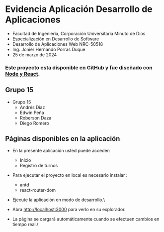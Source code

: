 # Evidencia Aplicación Desarrollo de Aplicaciones

- Facultad de Ingeniería, Corporación Universitaria Minuto de Dios
- Especialización en Desarrollo de Software
- Desarrollo de Aplicaciones Web NRC-50518
- Ing. Jonier Hernando Porras Duque
- 25 de marzo de 2024

### Este proyecto esta disponible en GitHub y fue diseñado con [Node y React](https://github.com/EdwinY3s1d/registro-actividades).

## Grupo 15

+ Grupo 15
  + Andrés Díaz
  + Edwin Peña
  + Roberson Daza
  + Diego Romero

## Páginas disponibles en la aplicación

- En la presente aplicación usted puede acceder:
  +  Inicio
  +  Registro de turnos 

- Para ejecutar el proyecto en local es necesario instalar :
  +  antd
  +  react-router-dom


- Ejecute la aplicación en modo de desarrollo.\
- Abra [http://localhost:3000](http://localhost:3000) para verlo en su explorador.
- La página se cargará automáticamente cuando se efectuen cambios en tiempo real.\

